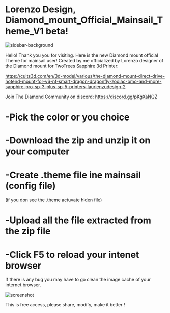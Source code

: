 # Lorenzo Design, Diamond_mount_Official_Mainsail_Theme_V1 beta!

![sidebar-background](https://user-images.githubusercontent.com/60906586/158923151-51f1c752-7ee2-4764-9ecb-9fbeff6546e1.png)

Hello! Thank you you for visiting. Here is the new Diamond mount official Theme for mainsail user!
Created by me officialized by Lorenzo designer of the Diamond mount for TwoTrees Sapphire 3d Printer:

https://cults3d.com/en/3d-model/various/the-diamond-mount-direct-drive-hotend-mount-for-v6-nf-smart-dragon-dragonfly-zodiac-bmo-and-more-sapphire-pro-sp-3-plus-sp-5-printers-laurienzudesign-2

Join The Diamond Community on discord: https://discord.gg/pKgXaNQZ

# -Pick the color or you choice 
# -Download the zip and unzip it on your computer
# -Create .theme file ine mainsail (config file) 
(if you don see the .theme actuvate hiden file)
# -Upload all the file extracted from the zip file
# -Click F5 to reload your intenet browser

If there is any bug you may have to go clean the image cache of your internet browser.

![screenshot](https://user-images.githubusercontent.com/60906586/158918799-2cbb33f0-ae31-4b79-976a-afd88f311f28.jpg)


This is free access, please share, modify, make it better !

